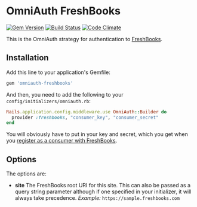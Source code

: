 # OmniAuth FreshBooks

[![Gem Version](https://badge.fury.io/rb/omniauth-freshbooks.png)](http://badge.fury.io/rb/omniauth-freshbooks)
[![Build Status](https://travis-ci.org/fdeschenes/omniauth-freshbooks.png?branch=master)](https://travis-ci.org/fdeschenes/omniauth-freshbooks)
[![Code Climate](https://codeclimate.com/github/fdeschenes/omniauth-freshbooks.png)](https://codeclimate.com/github/fdeschenes/omniauth-freshbooks)

This is the OmniAuth strategy for authentication to [FreshBooks](http://www.freshbooks.com).

## Installation

Add this line to your application's Gemfile:

```ruby
gem 'omniauth-freshbooks'
```

And then, you need to add the following to your `config/initializers/omniauth.rb`:

```ruby
Rails.application.config.middleware.use OmniAuth::Builder do
  provider :freshbooks, "consumer_key", "consumer_secret" 
end
```

You will obviously have to put in your key and secret, which you get when you [register as a consumer with FreshBooks](http://developers.freshbooks.com/authentication-2/#OAuth).

## Options

The options are:

* **site** The FreshBooks root URI for this site. This can also be passed as a query string parameter although if one specified in your initializer, it will always take precedence. *Example:* `https://sample.freshbooks.com`